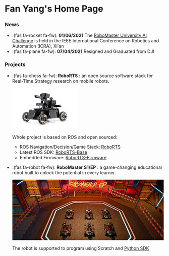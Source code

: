 # Fan Yang's Home Page


### News

* :(fas fa-rocket fa-fw): **01/06/2021** The [RoboMaster University AI Challenge](http://2011.ieee-icra.org/competitions.html) is held in the IEEE International Conference on Robotics and Automation (ICRA), Xi'an
  <!-- {{< bilibili BV1gL411n7xV >}} -->
* :(fas fa-plane fa-fw): **07/04/2021** Resigned and Graduated from DJI


### Projects

* :(fas fa-chess fa-fw): **RoboRTS** : an open source software stack for Real-Time Strategy research on mobile robots. 

  <img src="roborts.png" style="zoom:20%;display: inline-block; float:middle"/>

  Whole project is based on ROS and open sourced:
  - ROS Navigation/Decision/Game Stack: [RoboRTS](https://github.com/robomaster/roborts)
  - Latest ROS SDK: [RoboRTS-Base](https://github.com/robomaster/roborts-firmware)
  - Embedded Firmware: [RoboRTS-Firmware](https://github.com/robomaster/roborts-firmware)
  
* :(fas fa-robot fa-fw): **RoboMaster S1/EP** : a game-changing educational robot built to unlock the potential in every learner. 

  <img src="ep.gif" style="zoom:100%;display: inline-block; float:middle"/> 

  The robot is supported to program using Scratch and [Python SDK](https://github.com/dji-sdk/RoboMaster-SDK)
